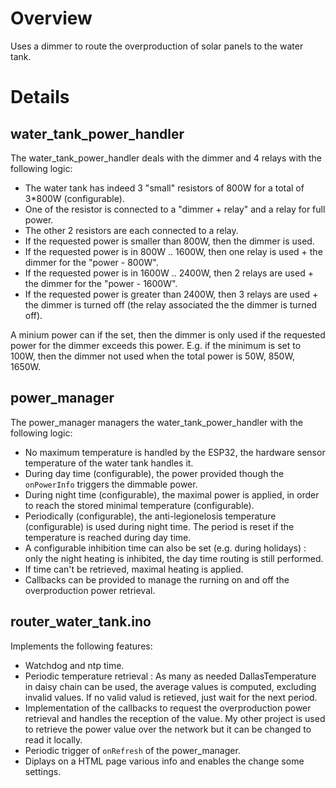 Overview
========

Uses a dimmer to route the overproduction of solar panels to the water tank.

Details
=======

water_tank_power_handler
------------------------

The water_tank_power_handler deals with the dimmer and 4 relays with the following logic:
* The water tank has indeed 3 "small" resistors of 800W for a total of 3*800W (configurable).
* One of the resistor is connected to a "dimmer + relay" and a relay for full power.
* The other 2 resistors are each connected to a relay.
* If the requested power is smaller than 800W, then the dimmer is used.
* If the requested power is in 800W .. 1600W, then one relay is used + the dimmer for the "power - 800W".
* If the requested power is in 1600W .. 2400W, then 2 relays are used + the dimmer for the "power - 1600W".
* If the requested power is greater than 2400W, then 3 relays are used + the dimmer is turned off (the relay associated the the dimmer is turned off).

A minium power can if the set, then the dimmer is only used if the requested power for the dimmer exceeds this power. E.g. if the minimum is set to 100W, then the dimmer not used when the total power is 50W, 850W, 1650W.

power_manager
-------------

The power_manager managers the water_tank_power_handler with the following logic:
* No maximum temperature is handled by the ESP32, the hardware sensor temperature of the water tank handles it.
* During day time (configurable), the power provided though the `onPowerInfo` triggers the dimmable power.
* During night time (configurable), the maximal power is applied, in order to reach the stored minimal temperature (configurable).
* Periodically (configurable), the anti-legionelosis temperature (configurable) is used during night time. The period is reset if the temperature is reached during day time.
* A configurable inhibition time can also be set (e.g. during holidays) : only the night heating is inhibited, the day time routing is still performed.
* If time can't be retrieved, maximal heating is applied.
* Callbacks can be provided to manage the rurning on and off the overproduction power retrieval.

router_water_tank.ino
---------------------

Implements the following features:
* Watchdog and ntp time.
* Periodic temperature retrieval : As many as needed DallasTemperature in daisy chain can be used, the average values is computed, excluding invalid values. If no valid valud is retieved, just wait for the next period.
* Implementation of the callbacks to request the overproduction power retrieval and handles the reception of the value. My other project is used to retrieve the power value over the network but it can be changed to read it locally.
* Periodic trigger of `onRefresh` of the power_manager.
* Diplays on a HTML page various info and enables the change some settings.